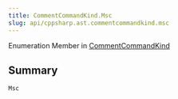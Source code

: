 ```yaml
---
title: CommentCommandKind.Msc
slug: api/cppsharp.ast.commentcommandkind.msc
---
```

Enumeration Member in [CommentCommandKind](/api/cppsharp/ast/commentcommandkind)

## Summary



```csharp
Msc
```

